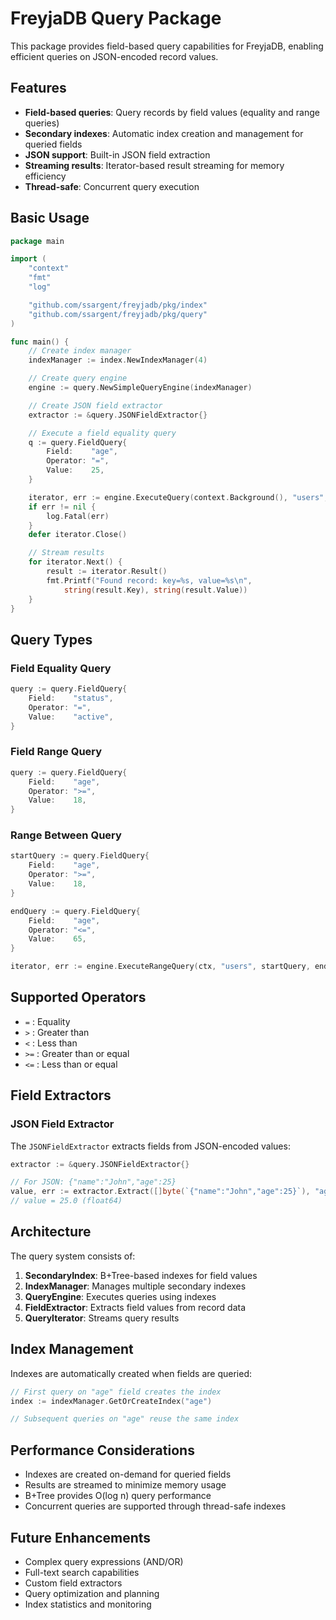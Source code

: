 # FreyjaDB Query Package

This package provides field-based query capabilities for FreyjaDB, enabling efficient queries on JSON-encoded record values.

## Features

- **Field-based queries**: Query records by field values (equality and range queries)
- **Secondary indexes**: Automatic index creation and management for queried fields
- **JSON support**: Built-in JSON field extraction
- **Streaming results**: Iterator-based result streaming for memory efficiency
- **Thread-safe**: Concurrent query execution

## Basic Usage

```go
package main

import (
    "context"
    "fmt"
    "log"

    "github.com/ssargent/freyjadb/pkg/index"
    "github.com/ssargent/freyjadb/pkg/query"
)

func main() {
    // Create index manager
    indexManager := index.NewIndexManager(4)

    // Create query engine
    engine := query.NewSimpleQueryEngine(indexManager)

    // Create JSON field extractor
    extractor := &query.JSONFieldExtractor{}

    // Execute a field equality query
    q := query.FieldQuery{
        Field:    "age",
        Operator: "=",
        Value:    25,
    }

    iterator, err := engine.ExecuteQuery(context.Background(), "users", q, extractor)
    if err != nil {
        log.Fatal(err)
    }
    defer iterator.Close()

    // Stream results
    for iterator.Next() {
        result := iterator.Result()
        fmt.Printf("Found record: key=%s, value=%s\n",
            string(result.Key), string(result.Value))
    }
}
```

## Query Types

### Field Equality Query

```go
query := query.FieldQuery{
    Field:    "status",
    Operator: "=",
    Value:    "active",
}
```

### Field Range Query

```go
query := query.FieldQuery{
    Field:    "age",
    Operator: ">=",
    Value:    18,
}
```

### Range Between Query

```go
startQuery := query.FieldQuery{
    Field:    "age",
    Operator: ">=",
    Value:    18,
}

endQuery := query.FieldQuery{
    Field:    "age",
    Operator: "<=",
    Value:    65,
}

iterator, err := engine.ExecuteRangeQuery(ctx, "users", startQuery, endQuery, extractor)
```

## Supported Operators

- `=` : Equality
- `>` : Greater than
- `<` : Less than
- `>=` : Greater than or equal
- `<=` : Less than or equal

## Field Extractors

### JSON Field Extractor

The `JSONFieldExtractor` extracts fields from JSON-encoded values:

```go
extractor := &query.JSONFieldExtractor{}

// For JSON: {"name":"John","age":25}
value, err := extractor.Extract([]byte(`{"name":"John","age":25}`), "age")
// value = 25.0 (float64)
```

## Architecture

The query system consists of:

1. **SecondaryIndex**: B+Tree-based indexes for field values
2. **IndexManager**: Manages multiple secondary indexes
3. **QueryEngine**: Executes queries using indexes
4. **FieldExtractor**: Extracts field values from record data
5. **QueryIterator**: Streams query results

## Index Management

Indexes are automatically created when fields are queried:

```go
// First query on "age" field creates the index
index := indexManager.GetOrCreateIndex("age")

// Subsequent queries on "age" reuse the same index
```

## Performance Considerations

- Indexes are created on-demand for queried fields
- Results are streamed to minimize memory usage
- B+Tree provides O(log n) query performance
- Concurrent queries are supported through thread-safe indexes

## Future Enhancements

- Complex query expressions (AND/OR)
- Full-text search capabilities
- Custom field extractors
- Query optimization and planning
- Index statistics and monitoring